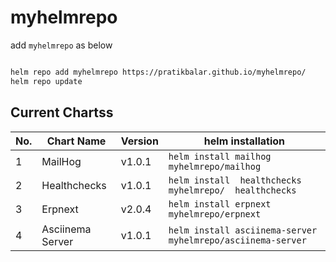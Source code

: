 # myhelmrepo

add `myhelmrepo` as below

```bash

helm repo add myhelmrepo https://pratikbalar.github.io/myhelmrepo/
helm repo update

```

## Current Chartss

| No. | Chart Name | Version | helm installation |
|-----|------------|---------|-------------------|
| 1 | MailHog | v1.0.1 | ```helm install mailhog myhelmrepo/mailhog``` |
| 2 | Healthchecks | v1.0.1 | ```helm install  healthchecks myhelmrepo/  healthchecks``` |
| 3 | Erpnext | v2.0.4 |```helm install erpnext myhelmrepo/erpnext```  |
| 4 | Asciinema Server | v1.0.1 |```helm install asciinema-server myhelmrepo/asciinema-server```  |
